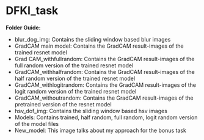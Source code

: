 # DFKI_task
**Folder Guide:**
* blur_dog_img: Contains the sliding window based blur images
* GradCAM main model: Contains the GradCAM result-images of the trained resnet model
* Grad CAM_withfullrandom: Contains the GradCAM result-images of the full random version of the trained resnet model
* GradCAM_withhalfrandom: Contains the GradCAM result-images of the half random version of the trained resnet model
* GradCAM_withlogitrandom: Contains the GradCAM result-images of the logit random version of the trained resnet model
* GradCAM_withoutrandom: Contains the GradCAM result-images of the pretrained version of the resnet model
* hsv_dof_img: Contains the sliding window based hsv images
* Models: Contains trained, half random, full random, logit random version of the model files
* New_model: This image talks about my approach for the bonus task
